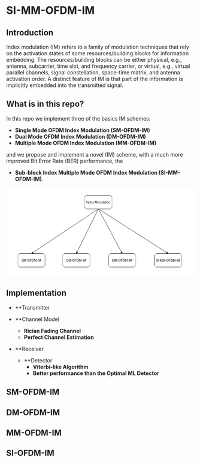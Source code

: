 # SI-MM-OFDM-IM

## Introduction

Index modulation (IM) refers to a family of modulation techniques that rely on the activation states of some resources/building blocks for information embedding. The resources/building blocks can be either physical, e.g., antenna, subcarrier, time slot, and frequency carrier, or virtual, e.g., virtual parallel channels, signal constellation, space-time matrix, and antenna activation order. A distinct feature of IM is that part of the information is implicitly embedded into the transmitted signal.

## What is in this repo?

In this repo we implement three of the basics IM schemes:
* **Single Mode OFDM Index Modulation (SM-OFDM-IM)**
* **Dual Mode OFDM Index Modulation (DM-OFDM-IM)**
* **Multiple Mode OFDM Index Modulation (MM-OFDM-IM)**

and we propose and implement a novel (IM) scheme, with a much more improved Bit Error Rate (BER) performance, the
* **Sub-block Index Multiple Mode OFDM Index Modulation (SI-MM-OFDM-IM)**.

![alt text](https://github.com/ceffrosynis/Index-Modulation/blob/master/images/Arrow%20Diagram%20Casual%20Strcture(2).png)

## Implementation

* **Transmitter

* **Channel Model
  * **Rician Fading Channel**
  * **Perfect Channel Estimation**

* **Receiver
  * **Detector
    * **Viterbi-like Algorithm**
    * **Better performance than the Optimal ML Detector**


## SM-OFDM-IM

## DM-OFDM-IM

## MM-OFDM-IM

## SI-OFDM-IM
